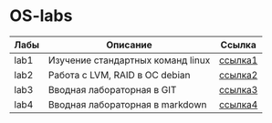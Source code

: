 # OS-labs
| Лабы | Описание | Ссылка |
| --------|-----|---------------------|
| lab1	|Изучение стандартных команд linux|[ссылка1](https://github.com/bykvaadm/OS/tree/master/admin/lab1)|
| lab2	|Работа с LVM, RAID в ОС debian|[ссылка2](https://github.com/bykvaadm/OS/tree/master/admin/lab2)|
| lab3  |Вводная лабораторная в GIT|[ссылка3](https://github.com/bykvaadm/OS/tree/master/admin/lab3)|
| lab4  |Вводная лабораторная в markdown|[ссылка4](https://github.com/bykvaadm/OS/tree/master/admin/lab4)|
